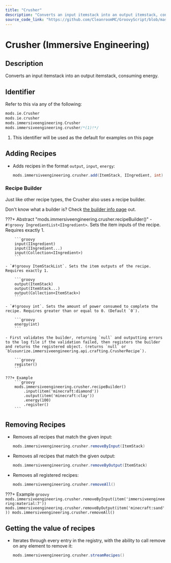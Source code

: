 ```yaml
---
title: "Crusher"
description: "Converts an input itemstack into an output itemstack, consuming energy."
source_code_link: "https://github.com/CleanroomMC/GroovyScript/blob/master/src/main/java/com/cleanroommc/groovyscript/compat/mods/immersiveengineering/Crusher.java"
---
```


# Crusher (Immersive Engineering)

## Description

Converts an input itemstack into an output itemstack, consuming energy.

## Identifier

Refer to this via any of the following:

```groovy hl_lines="4"
mods.ie.Crusher
mods.ie.crusher
mods.immersiveengineering.Crusher
mods.immersiveengineering.crusher/*(1)!*/
```

1. This identifier will be used as the default for examples on this page

## Adding Recipes

- Adds recipes in the format `output`, `input`, `energy`:

    ```groovy
    mods.immersiveengineering.crusher.add(ItemStack, IIngredient, int)
    ```


### Recipe Builder

Just like other recipe types, the Crusher also uses a recipe builder.

Don't know what a builder is? Check [the builder info page](../../../groovy/builder.md) out.

???+ Abstract "mods.immersiveengineering.crusher.recipeBuilder()"
    - `#!groovy IngredientList<IIngredient>`. Sets the item inputs of the recipe. Requires exactly 1.

        ```groovy
        input(IIngredient)
        input(IIngredient...)
        input(Collection<IIngredient>)
        ```

    - `#!groovy ItemStackList`. Sets the item outputs of the recipe. Requires exactly 1.

        ```groovy
        output(ItemStack)
        output(ItemStack...)
        output(Collection<ItemStack>)
        ```

    - `#!groovy int`. Sets the amount of power consumed to complete the recipe. Requires greater than or equal to 0. (Default `0`).

        ```groovy
        energy(int)
        ```

    - First validates the builder, returning `null` and outputting errors to the log file if the validation failed, then registers the builder and returns the registered object. (returns `null` or `blusunrize.immersiveengineering.api.crafting.CrusherRecipe`).

        ```groovy
        register()
        ```

    ???+ Example
        ```groovy
        mods.immersiveengineering.crusher.recipeBuilder()
            .input(item('minecraft:diamond'))
            .output(item('minecraft:clay'))
            .energy(100)
            .register()
        ```



## Removing Recipes

- Removes all recipes that match the given input:

    ```groovy
    mods.immersiveengineering.crusher.removeByInput(ItemStack)
    ```

- Removes all recipes that match the given output:

    ```groovy
    mods.immersiveengineering.crusher.removeByOutput(ItemStack)
    ```

- Removes all registered recipes:

    ```groovy
    mods.immersiveengineering.crusher.removeAll()
    ```

???+ Example
    ```groovy
    mods.immersiveengineering.crusher.removeByInput(item('immersiveengineering:material:7'))
    mods.immersiveengineering.crusher.removeByOutput(item('minecraft:sand'))
    mods.immersiveengineering.crusher.removeAll()
    ```

## Getting the value of recipes

- Iterates through every entry in the registry, with the ability to call remove on any element to remove it:

    ```groovy
    mods.immersiveengineering.crusher.streamRecipes()
    ```
